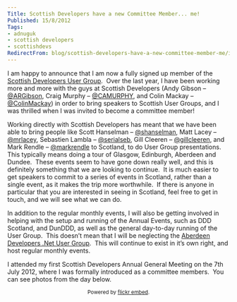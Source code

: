 ```yaml
---
Title: Scottish Developers have a new Committee Member... me!
Published: 15/8/2012
Tags:
- adnuguk
- scottish developers
- scottishdevs
RedirectFrom: blog/scottish-developers-have-a-new-committee-member-me/index.html
---
```


I am happy to announce that I am now a fully signed up member of the [Scottish Developers User Group](http://scottishdevelopers.com/).  Over the last year, I have been working more and more with the guys at Scottish Developers (Andy Gibson – [@ARGibson](http://twitter.com/argibson), Craig Murphy – [@CAMURPHY](http://twitter.com/camurphy), and Colin Mackay – [@ColinMackay](http://twitter.com/camurphy)) in order to bring speakers to Scottish User Groups, and I was thrilled when I was invited to become a committee member!

Working directly with Scottish Developers has meant that we have been able to bring people like Scott Hanselman – [@shanselman](http://twitter.com/shanselman), Matt Lacey – [@mrlacey](http://twitter.com/mrlacey), Sebastien Lambla – [@serialseb](http://twitter.com/serialseb), Gill Cleeren – [@gillcleeren](http://twitter.com/gillcleeren), and Mark Rendle – [@markrendle](http://twitter.com/markrendle) to Scotland, to do User Group presentations.  This typically means doing a tour of Glasgow, Edinburgh, Aberdeen and Dundee.  These events seem to have gone down really well, and this is definitely something that we are looking to continue.  It is much easier to get speakers to commit to a series of events in Scotland, rather than a single event, as it makes the trip more worthwhile.  If there is anyone in particular that you are interested in seeing in Scotland, feel free to get in touch, and we will see what we can do.

In addition to the regular monthly events, I will also be getting involved in helping with the setup and running of the Annual Events, such as DDD Scotland, and DunDDD, as well as the general day-to-day running of the User Group.  This doesn’t mean that I will be neglecting the [Aberdeen Developers .Net User Group](http://aberdeendevelopers.co.uk/).  This will continue to exist in it’s own right, and host regular monthly events.

I attended my first Scottish Developers Annual General Meeting on the 7th July 2012, where I was formally introduced as a committee members.  You can see photos from the day below.

<div id="flickrembed"></div><small style="display: block; text-align: center; margin: 0 auto;">Powered by <a href="https://flickrembed.com">flickr embed</a>.</small>

<script src="https://flickrembed.com/embed_v2.js.php?source=flickr&layout=responsive&input=72157676528891060&sort=0&by=album&theme=default&scale=fit&skin=default&id=5850544461b40"></script>
